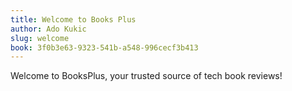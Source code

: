 ```yaml
---
title: Welcome to Books Plus
author: Ado Kukic
slug: welcome
book: 3f0b3e63-9323-541b-a548-996cecf3b413
---
```


Welcome to BooksPlus, your trusted source of tech book reviews!